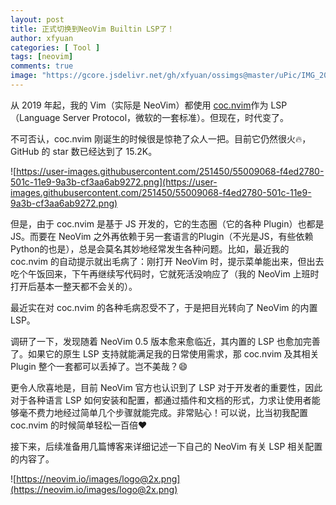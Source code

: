 ```yaml
---
layout: post
title: 正式切换到NeoVim Builtin LSP了！
author: xfyuan
categories: [ Tool ]
tags: [neovim]
comments: true
image: "https://gcore.jsdelivr.net/gh/xfyuan/ossimgs@master/uPic/IMG_20210203_085652.jpg"
---
```


从 2019 年起，我的 Vim（实际是 NeoVim）都使用 [coc.nvim](https://github.com/neoclide/coc.nvim)作为 LSP（Language Server Protocol，微软的一套标准）。但现在，时代变了。

不可否认，coc.nvim 刚诞生的时候很是惊艳了众人一把。目前它仍然很火🔥，GitHub 的 star 数已经达到了 15.2K。

![https://user-images.githubusercontent.com/251450/55009068-f4ed2780-501c-11e9-9a3b-cf3aa6ab9272.png](https://user-images.githubusercontent.com/251450/55009068-f4ed2780-501c-11e9-9a3b-cf3aa6ab9272.png)

但是，由于 coc.nvim 是基于 JS 开发的，它的生态圈（它的各种 Plugin）也都是JS。而要在 NeoVim 之外再依赖于另一套语言的Plugin（不光是JS，有些依赖Python的也是），总是会莫名其妙地经常发生各种问题。比如，最近我的 coc.nvim 的自动提示就出毛病了：刚打开 NeoVim 时，提示菜单能出来，但出去吃个午饭回来，下午再继续写代码时，它就死活没响应了（我的 NeoVim 上班时打开后基本一整天都不会关的）。

最近实在对 coc.nvim 的各种毛病忍受不了，于是把目光转向了 NeoVim 的内置 LSP。

调研了一下，发现随着 NeoVim 0.5 版本愈来愈临近，其内置的 LSP 也愈加完善了。如果它的原生 LSP 支持就能满足我的日常使用需求，那 coc.nvim 及其相关 Plugin 整个一套都可以丢掉了。岂不美哉？😄

更令人欣喜地是，目前 NeoVim 官方也认识到了 LSP 对于开发者的重要性，因此对于各种语言 LSP 如何安装和配置，都通过插件和文档的形式，力求让使用者能够毫不费力地经过简单几个步骤就能完成。非常贴心！可以说，比当初我配置 coc.nvim 的时候简单轻松一百倍❤️

接下来，后续准备用几篇博客来详细记述一下自己的 NeoVim 有关 LSP 相关配置的内容了。

![https://neovim.io/images/logo@2x.png](https://neovim.io/images/logo@2x.png)